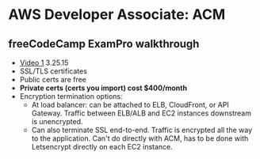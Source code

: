 # AWS Developer Associate: ACM

## freeCodeCamp ExamPro walkthrough

- [Video 1](https://youtu.be/RrKRN9zRBWs) 3.25.15
- SSL/TLS certificates
- Public certs are free
- **Private certs (certs you import) cost \$400/month**
- Encryption termination options:
  - At load balancer: can be attached to ELB, CloudFront, or API Gateway. Traffic between ELB/ALB and EC2 instances downstream is unencrypted.
  - Can also terminate SSL end-to-end. Traffic is encrypted all the way to the application. Can't do directly with ACM, has to be done with Letsencrypt directly on each EC2 instance.
